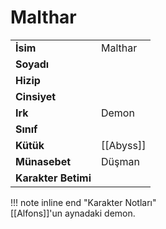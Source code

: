 # Malthar   
|  |  |  
|---|---|  
| **İsim** | Malthar |  
| **Soyadı** |  |  
| **Hizip** |  |  
| **Cinsiyet** |  |  
| **Irk** | Demon |  
| **Sınıf** |  |  
| **Kütük** | [[Abyss]] |  
| **Münasebet** | Düşman |  
| **Karakter Betimi** |  |  
  
  
!!! note inline end "Karakter Notları"  
	[[Alfons]]'un aynadaki demon.  
	  
	  
	